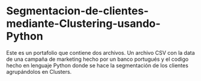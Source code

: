 # Segmentacion-de-clientes-mediante-Clustering-usando-Python

Este es un portafolio que contiene dos archivos. Un archivo CSV con la data de una campaña de marketing hecho por un banco portugués y el codigo hecho en lenguaje Python donde se hace la segmentación de los clientes agrupándolos en Clusters.
